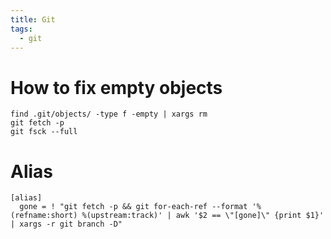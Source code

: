 ```yaml
---
title: Git
tags:
  - git
---
```


# How to fix empty objects
```shell
find .git/objects/ -type f -empty | xargs rm
git fetch -p
git fsck --full
```

# Alias
```shell
[alias]
  gone = ! "git fetch -p && git for-each-ref --format '%(refname:short) %(upstream:track)' | awk '$2 == \"[gone]\" {print $1}' | xargs -r git branch -D"
```
